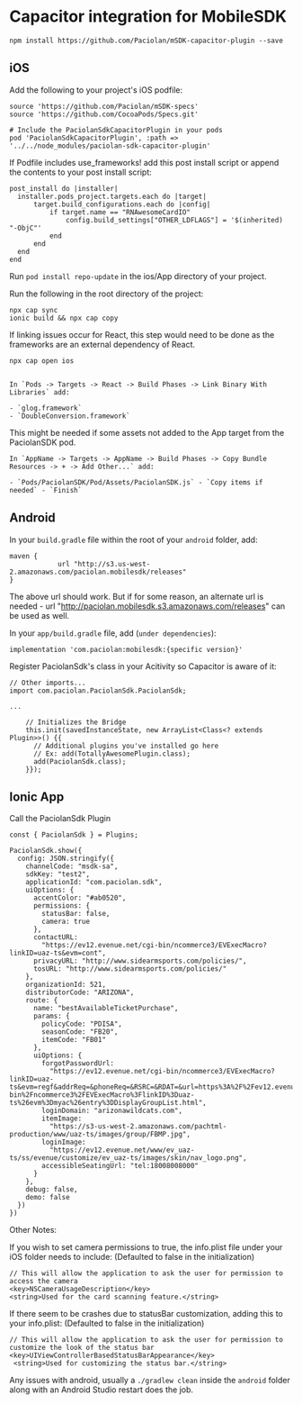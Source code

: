 # Capacitor integration for MobileSDK

```
npm install https://github.com/Paciolan/mSDK-capacitor-plugin --save
```

## iOS

Add the following to your project's iOS podfile:

```
source 'https://github.com/Paciolan/mSDK-specs'
source 'https://github.com/CocoaPods/Specs.git'

# Include the PaciolanSdkCapacitorPlugin in your pods
pod 'PaciolanSdkCapacitorPlugin', :path => '../../node_modules/paciolan-sdk-capacitor-plugin'
```

If Podfile includes use_frameworks! add this post install script or append the contents to your post install script:

```
post_install do |installer|
  installer.pods_project.targets.each do |target|
      target.build_configurations.each do |config|
          if target.name == "RNAwesomeCardIO"
              config.build_settings["OTHER_LDFLAGS"] = '$(inherited) "-ObjC"'
          end
      end
  end
end
```

Run `pod install repo-update` in the ios/App directory of your project.

Run the following in the root directory of the project:

```
npx cap sync
ionic build && npx cap copy
```

If linking issues occur for React, this step would need to be done as the frameworks are an external dependency of React.

```
npx cap open ios


In `Pods -> Targets -> React -> Build Phases -> Link Binary With Libraries` add:

- `glog.framework`
- `DoubleConversion.framework`
```

This might be needed if some assets not added to the App target from the PaciolanSDK pod.

```
In `AppName -> Targets -> AppName -> Build Phases -> Copy Bundle Resources -> + -> Add Other...` add:

- `Pods/PaciolanSDK/Pod/Assets/PaciolanSDK.js` - `Copy items if needed` - `Finish`
```

## Android

In your `build.gradle` file within the root of your `android` folder, add:

```
maven {
            url "http://s3.us-west-2.amazonaws.com/paciolan.mobilesdk/releases"
}
```

The above url should work. But if for some reason, an alternate url is needed - url "http://paciolan.mobilesdk.s3.amazonaws.com/releases" can be used as well.

In your `app/build.gradle` file, add (`under dependencies`):

```
implementation 'com.paciolan:mobilesdk:{specific version}'
```

Register PaciolanSdk's class in your Acitivity so Capacitor is aware of it:

```
// Other imports...
import com.paciolan.PaciolanSdk.PaciolanSdk;

...

    // Initializes the Bridge
    this.init(savedInstanceState, new ArrayList<Class<? extends Plugin>>() {{
      // Additional plugins you've installed go here
      // Ex: add(TotallyAwesomePlugin.class);
      add(PaciolanSdk.class);
    }});

```

## Ionic App

Call the PaciolanSdk Plugin

```
const { PaciolanSdk } = Plugins;
```

```
PaciolanSdk.show({
  config: JSON.stringify({
    channelCode: "msdk-sa",
    sdkKey: "test2",
    applicationId: "com.paciolan.sdk",
    uiOptions: {
      accentColor: "#ab0520",
      permissions: {
        statusBar: false,
        camera: true
      },
      contactURL:
        "https://ev12.evenue.net/cgi-bin/ncommerce3/EVExecMacro?linkID=uaz-ts&evm=cont",
      privacyURL: "http://www.sidearmsports.com/policies/",
      tosURL: "http://www.sidearmsports.com/policies/"
    },
    organizationId: 521,
    distributorCode: "ARIZONA",
    route: {
      name: "bestAvailableTicketPurchase",
      params: {
        policyCode: "PDISA",
        seasonCode: "FB20",
        itemCode: "FB01"
      },
      uiOptions: {
        forgotPasswordUrl:
          "https://ev12.evenue.net/cgi-bin/ncommerce3/EVExecMacro?linkID=uaz-ts&evm=regf&addrReq=&phoneReq=&RSRC=&RDAT=&url=https%3A%2F%2Fev12.evenue.net%2Fcgi-bin%2Fncommerce3%2FEVExecMacro%3FlinkID%3Duaz-ts%26evm%3Dmyac%26entry%3DDisplayGroupList.html",
        loginDomain: "arizonawildcats.com",
        itemImage:
          "https://s3-us-west-2.amazonaws.com/pachtml-production/www/uaz-ts/images/group/FBMP.jpg",
        loginImage:
          "https://ev12.evenue.net/www/ev_uaz-ts/ss/evenue/customize/ev_uaz-ts/images/skin/nav_logo.png",
        accessibleSeatingUrl: "tel:18008008000"
      }
    },
    debug: false,
    demo: false
  })
})
```

Other Notes:

If you wish to set camera permissions to true, the info.plist file under your iOS folder needs to include: (Defaulted to false in the initialization)

```
// This will allow the application to ask the user for permission to access the camera
<key>NSCameraUsageDescription</key>
<string>Used for the card scanning feature.</string>
```

If there seem to be crashes due to statusBar customization, adding this to your info.plist: (Defaulted to false in the initialization)

```
// This will allow the application to ask the user for permission to customize the look of the status bar
<key>UIViewControllerBasedStatusBarAppearance</key>
 <string>Used for customizing the status bar.</string>
```

Any issues with android, usually a `./gradlew clean` inside the `android` folder along with an Android Studio restart does the job.
